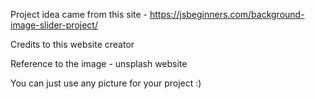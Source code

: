 Project idea came from this site - 
https://jsbeginners.com/background-image-slider-project/

Credits to this website creator

Reference to the image - unsplash website

You can just use any picture for your project :)

